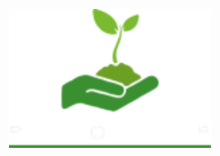 <p align="center"><img src="https://raw.githubusercontent.com/Fatimazahrakhaldi/risetogether/main/public/img/watermark.png" width="400" alt="Rise togethher Logo"></p>
